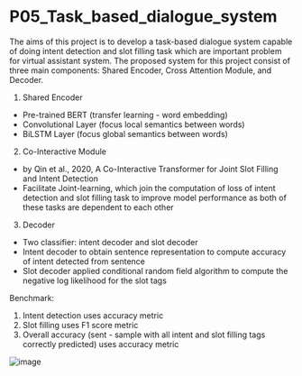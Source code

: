 # P05_Task_based_dialogue_system

The aims of this project is to develop a task-based dialogue system capable of doing intent detection and slot filling task which are important problem for virtual assistant system. The proposed system for this project consist of three main components: Shared Encoder, Cross Attention Module, and Decoder. 

1. Shared Encoder
- Pre-trained BERT (transfer learning - word embedding)
- Convolutional Layer (focus local semantics between words)
- BiLSTM Layer (focus global semantics between words)

2. Co-Interactive Module
- by Qin et al., 2020, A Co-Interactive Transformer for Joint Slot Filling and Intent Detection
- Facilitate Joint-learning, which join the computation of loss of intent detection and slot filling task to improve model performance as both of these tasks are dependent to each other

3. Decoder
- Two classifier: intent decoder and slot decoder
- Intent decoder to obtain sentence representation to compute accuracy of intent detected from sentence 
- Slot decoder applied conditional random field algorithm to compute the negative log likelihood for the slot tags

Benchmark:
1. Intent detection uses accuracy metric
2. Slot filling uses F1 score metric
3. Overall accuracy (sent - sample with all intent and slot filling tags correctly predicted) uses accuracy metric
   
![image](https://github.com/ckc0702/P05_Task_based_dialogue_system/assets/59757087/1af33938-dfb9-4f02-87ec-ece2624dc920)
